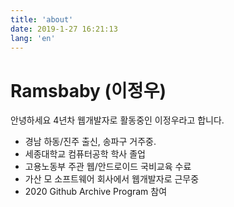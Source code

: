 ```yaml
---
title: 'about'
date: 2019-1-27 16:21:13
lang: 'en'
---
```


# Ramsbaby (이정우)

<div align="left">

안녕하세요 4년차 웹개발자로 활동중인 이정우라고 합니다.

- 경남 하동/진주 출신, 송파구 거주중.
- 세종대학교 컴퓨터공학 학사 졸업
- 고용노동부 주관 웹/안드로이드 국비교육 수료
- 가산 모 소프트웨어 회사에서 웹개발자로 근무중
- 2020 Github Archive Program 참여

</div>
